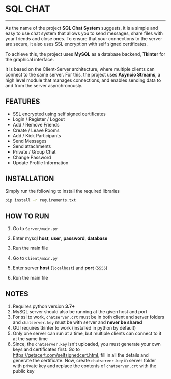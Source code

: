 # SQL CHAT

----------------------------

As the name of the project **SQL Chat System** suggests, it is a simple and easy to use chat system that allows you to send messages, share files with your friends and close ones. To ensure that your connections to the server are secure, it also uses SSL encryption with self signed certificates. 

To achieve this, the project uses **MySQL** as a database backend, **Tkinter** for the graphical interface. 

It is based on the Client-Server architecture, where multiple clients can connect to the same server. For this, the project uses **Asyncio Streams**, a high level module that manages connections, and enables sending data to and from the server asynchronously.


## FEATURES

- SSL encrypted using self signed certificates
- Login / Register / Logout
- Add / Remove Friends
- Create / Leave Rooms
- Add / Kick Participants
- Send Messages
- Send attachments
- Private / Group Chat
- Change Password
- Update Profile Information
 

## INSTALLATION

Simply run the following to install the required libraries
```bat
pip install -r requirements.txt
```


## HOW TO RUN

1. Go to `Server/main.py`
2. Enter mysql **host**, **user**, **password**, **database**
3. Run the main file

4. Go to `Client/main.py`
5. Enter server **host** (`localhost`) and **port** (`5555`)
6. Run the main file


## NOTES

1. Requires python version **3.7+**
2. MySQL server should also be running at the given host and port
3. For ssl to work, `chatserver.crt` must be in both client and server folders
   and `chatserver.key` must be with server and **never be shared**
4. GUI requires tkinter to work (installed in python by default)
5. Only one server can run at a time, but multiple clients can connect to it
   at the same time
6. Since, the `chatserver.key` isn't uploaded, you must generate your own keys
   and certificates first. Go to https://getacert.com/selfsignedcert.html, fill in all the details and generate the certificate. Now, create `chatserver.key` in server folder with private key and replace the contents of `chatserver.crt` with the public key
